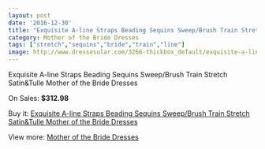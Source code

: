 ```yaml
---
layout: post
date: '2016-12-30'
title: "Exquisite A-line Straps Beading Sequins Sweep/Brush Train Stretch Satin&Tulle Mother of the Bride Dresses"
category: Mother of the Bride Dresses
tags: ["stretch","sequins","bride","train","line"]
image: http://www.dressesular.com/3266-thickbox_default/exquisite-a-line-straps-beading-sequins-sweep-brush-train-stretch-satintulle-mother-of-the-bride-dresses.jpg
---
```

Exquisite A-line Straps Beading Sequins Sweep/Brush Train Stretch Satin&Tulle Mother of the Bride Dresses

On Sales: **$312.98**
<a href="https://www.dressesular.com/mother-of-the-bride-dresses/1192-exquisite-a-line-straps-beading-sequins-sweep-brush-train-stretch-satintulle-mother-of-the-bride-dresses.html"><amp-img layout="responsive" width="600" height="600" src="//www.dressesular.com/3266-thickbox_default/exquisite-a-line-straps-beading-sequins-sweep-brush-train-stretch-satintulle-mother-of-the-bride-dresses.jpg" alt="Exquisite A-line Straps Beading Sequins Sweep/Brush Train Stretch Satin&Tulle Mother of the Bride Dresses 0" /></a>
<a href="https://www.dressesular.com/mother-of-the-bride-dresses/1192-exquisite-a-line-straps-beading-sequins-sweep-brush-train-stretch-satintulle-mother-of-the-bride-dresses.html"><amp-img layout="responsive" width="600" height="600" src="//www.dressesular.com/3269-thickbox_default/exquisite-a-line-straps-beading-sequins-sweep-brush-train-stretch-satintulle-mother-of-the-bride-dresses.jpg" alt="Exquisite A-line Straps Beading Sequins Sweep/Brush Train Stretch Satin&Tulle Mother of the Bride Dresses 1" /></a>
<a href="https://www.dressesular.com/mother-of-the-bride-dresses/1192-exquisite-a-line-straps-beading-sequins-sweep-brush-train-stretch-satintulle-mother-of-the-bride-dresses.html"><amp-img layout="responsive" width="600" height="600" src="//www.dressesular.com/3268-thickbox_default/exquisite-a-line-straps-beading-sequins-sweep-brush-train-stretch-satintulle-mother-of-the-bride-dresses.jpg" alt="Exquisite A-line Straps Beading Sequins Sweep/Brush Train Stretch Satin&Tulle Mother of the Bride Dresses 2" /></a>
<a href="https://www.dressesular.com/mother-of-the-bride-dresses/1192-exquisite-a-line-straps-beading-sequins-sweep-brush-train-stretch-satintulle-mother-of-the-bride-dresses.html"><amp-img layout="responsive" width="600" height="600" src="//www.dressesular.com/3267-thickbox_default/exquisite-a-line-straps-beading-sequins-sweep-brush-train-stretch-satintulle-mother-of-the-bride-dresses.jpg" alt="Exquisite A-line Straps Beading Sequins Sweep/Brush Train Stretch Satin&Tulle Mother of the Bride Dresses 3" /></a>

Buy it: [Exquisite A-line Straps Beading Sequins Sweep/Brush Train Stretch Satin&Tulle Mother of the Bride Dresses](https://www.dressesular.com/mother-of-the-bride-dresses/1192-exquisite-a-line-straps-beading-sequins-sweep-brush-train-stretch-satintulle-mother-of-the-bride-dresses.html "Exquisite A-line Straps Beading Sequins Sweep/Brush Train Stretch Satin&Tulle Mother of the Bride Dresses")

View more: [Mother of the Bride Dresses](https://www.dressesular.com/6-mother-of-the-bride-dresses "Mother of the Bride Dresses")